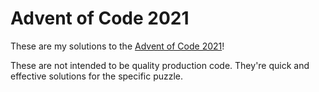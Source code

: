 # Advent of Code 2021

These are my solutions to the [Advent of Code 2021](https://adventofcode.com/2021)!

These are not intended to be quality production code. They're quick and effective solutions for the specific puzzle.